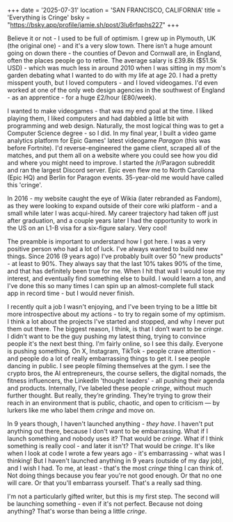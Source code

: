 +++
date = '2025-07-31'
location = 'SAN FRANCISCO, CALIFORNIA'
title = 'Everything is Cringe'
bsky = "https://bsky.app/profile/jamie.sh/post/3lu6rfqphs227"
+++

Believe it or not - I used to be full of optimism. I grew up in Plymouth, UK (the original one) - and it's a very slow town. There isn’t a huge amount going on down there - the counties of Devon and Cornwall are, in England, often the places people go to retire. The average salary is £39.8k ($51.5k USD) - which was much less in around 2010 when I was sitting in my mom's garden debating what I wanted to do with my life at age 20. I had a pretty misspent youth, but I loved computers - and I loved videogames. I'd even worked at one of the only web design agencies in the southwest of England - as an apprentice - for a huge £2/hour (£80/week).

I wanted to make videogames - that was my end goal at the time. I liked playing them, I liked computers and had dabbled a little bit with programming and web design. Naturally, the most logical thing was to get a Computer Science degree - so I did. In my final year, I built a video game analytics platform for Epic Games' latest videogame _Paragon_ (this was before Fortnite). I'd reverse-engineered the game client, scraped all of the matches, and put them all on a website where you could see how you did and where you might need to improve. I started the /r/Paragon subreddit and ran the largest Discord server. Epic even flew me to North Caroliona (Epic HQ) and Berlin for Paragon events. 35-year-old me would have called this 'cringe'.

In 2016 - my website caught the eye of Wikia (later rebranded as Fandom), as they were looking to expand outside of their core wiki platform - and a small while later I was acqui-hired. My career trajectory had taken off just after graduation, and a couple years later I had the opportunity to work in the US on an L1-B visa for a six-figure salary. Very cool!

The preamble is important to understand how I got here. I was a very positive person who had a lot of luck. I've always wanted to build new things. Since 2016 (9 years ago) I've probably built over 50 "new products" - at least to 90%. They always say that the last 10% takes 90% of the time, and that has definitely been true for me. When I hit that wall I would lose my interest, and eventually find something else to build. I would learn a ton, and I've done this so many times I can spin up an almost-complete full stack app in record time - but I would never finish.

I recently quit a job I wasn't enjoying, and I've been trying to be a little bit more introspective about my actions - to try to regain some of my optimism. I think a lot about the projects I've started and stopped, and why I never put them out there. The biggest reason, I think, is that I don’t want to be _cringe_. I didn't want to be the guy pushing my latest thing, trying to convince people it's the next best thing. I'm fairly online, so I see this daily. Everyone is pushing something. On X, Instagram, TikTok - people crave attention - and people do a lot of really embarrassing things to get it. I see people dancing in public. I see people filming themselves at the gym. I see the crypto bros, the AI entrepreneurs, the course sellers, the digital nomads, the fitness influencers, the LinkedIn 'thought leaders' - all pushing their agenda and products. Internally, I’ve labeled these people _cringe_, without much further thought. But really, they’re grinding. They’re trying to grow their reach in an environment that is public, chaotic, and open to criticism — by lurkers like me who label them _cringe_ and move on.

In 9 years though, I haven't launched anything - _they have_. I haven't put anything out there, because I don't want to be embarrassing. What if I launch something and nobody uses it? That would be _cringe_. What if I think something is really cool - and later it isn't? That would be _cringe_. It's like when I look at code I wrote a few years ago - it's embarrassing - what was I thinking! But I haven't launched anything in 9 years (outside of my day job), and I wish I had. To me, at least - that's the most _cringe_ thing I can think of. Not doing things because you fear you're not good enough. Or that no one will care. Or that you'll embarrass yourself. That's a really sad thing.

I'm not a particularly gifted writer, but this is my first step. The second will be launching something - even if it's not perfect. Because not doing anything? That's worse than being a little _cringe_.